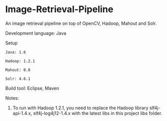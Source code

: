 Image-Retrieval-Pipeline
========================

An image retrieval pipeline on top of OpenCV, Hadoop, Mahout and Solr.

Development language: Java

Setup

	Java: 1.6
	
	Hadoop: 1.2.1
	
	Mahout: 0.8
	
	Solr: 4.6.1

Build tool: Eclipse, Maven

Notes:

1. To run with Hadoop 1.2.1, you need to replace the Hadoop library slf4j-api-1.4.x, slf4j-log4j12-1.4.x with the latest libs in this project libs folder.
